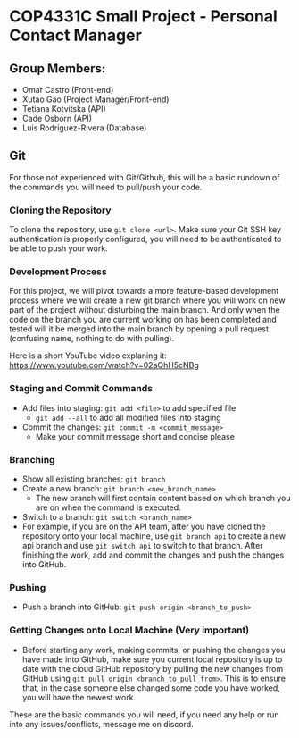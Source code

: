 # COP4331C Small Project - Personal Contact Manager

## Group Members:

-   Omar Castro (Front-end)
-   Xutao Gao (Project Manager/Front-end)
-   Tetiana Kotvitska (API)
-   Cade Osborn (API)
-   Luis Rodriguez-Rivera (Database)

## Git

For those not experienced with Git/Github, this will be a basic rundown of the commands you will need to pull/push your code.

### Cloning the Repository

To clone the repository, use `git clone <url>`. Make sure your Git SSH key authentication is properly configured, you will need to be authenticated to be able to push your work.

### Development Process

For this project, we will pivot towards a more feature-based development process where we will create a new git branch where you will work on new part of the project without disturbing the main branch. And only when the code on the branch you are current working on has been completed and tested will it be merged into the main branch by opening a pull request (confusing name, nothing to do with pulling).

Here is a short YouTube video explaning it: https://www.youtube.com/watch?v=02aQhH5cNBg

### Staging and Commit Commands

-   Add files into staging: `git add <file>` to add specified file
    -   `git add --all` to add all modified files into staging
-   Commit the changes: `git commit -m <commit_message>`
    -   Make your commit message short and concise please

### Branching

-   Show all existing branches: `git branch`
-   Create a new branch: `git branch <new_branch_name>`
    -   The new branch will first contain content based on which branch you are on when the command is executed.
-   Switch to a branch: `git switch <branch_name>`
-   For example, if you are on the API team, after you have cloned the repository onto your local machine, use `git branch api` to create a new api branch and use `git switch api` to switch to that branch. After finishing the work, add and commit the changes and push the changes into GitHub.

### Pushing

-   Push a branch into GitHub: `git push origin <branch_to_push>`

### Getting Changes onto Local Machine (Very important)

-   Before starting any work, making commits, or pushing the changes you have made into GitHub, make sure you current local repository is up to date with the cloud GitHub repository by pulling the new changes from GitHub using `git pull origin <branch_to_pull_from>`. This is to ensure that, in the case someone else changed some code you have worked, you will have the newest work.

These are the basic commands you will need, if you need any help or run into any issues/conflicts, message me on discord.
